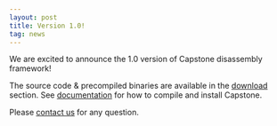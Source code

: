 ```yaml
---
layout: post
title: Version 1.0!
tag: news
---
```


We are excited to announce the 1.0 version of Capstone disassembly framework!

The source code & precompiled binaries are available in the [download](download.html) section. See [documentation](documentation.html) for how to compile and install Capstone.

Please [contact us](contact.html) for any question.
